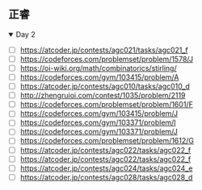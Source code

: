 ## 正睿
<details open="">
<summary>Day 2</summary>

- [ ] https://atcoder.jp/contests/agc021/tasks/agc021_f
- [ ] https://codeforces.com/problemset/problem/1578/J
- [ ] https://oi-wiki.org/math/combinatorics/stirling/
- [ ] https://codeforces.com/gym/103415/problem/A
- [ ] https://atcoder.jp/contests/agc010/tasks/agc010_d
- [ ] http://zhengruioi.com/contest/1035/problem/2119
- [ ] https://codeforces.com/problemset/problem/1601/F
- [ ] https://codeforces.com/gym/103415/problem/J
- [ ] https://codeforces.com/gym/103371/problem/I
- [ ] https://codeforces.com/gym/103371/problem/J
- [ ] https://codeforces.com/problemset/problem/1612/G
- [ ] https://atcoder.jp/contests/agc022/tasks/agc022_f
- [ ] https://atcoder.jp/contests/agc022/tasks/agc022_f
- [ ] https://atcoder.jp/contests/agc024/tasks/agc024_e
- [ ] https://atcoder.jp/contests/agc028/tasks/agc028_d

</details>
